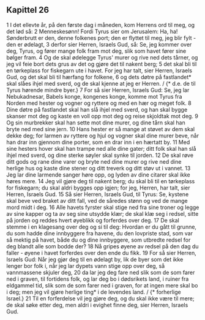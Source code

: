 ## Kapittel 26

1 I det ellevte år, på den første dag i måneden, kom Herrens ord til meg, og det lød så:
2 Menneskesønn! Fordi Tyrus sier om Jerusalem: Ha, ha! Sønderbrutt er den, denne folkenes port; den er flyttet til meg, jeg blir fylt - den er ødelagt,
3 derfor sier Herren, Israels Gud, så: Se, jeg kommer over deg, Tyrus, og fører mange folk fram mot deg, slik som havet fører sine bølger fram.
4 Og de skal ødelegge Tyrus' murer og rive ned dets tårner, og jeg vil feie bort dets grus av det og gjøre det til nakent berg;
5 det skal bli til en tørkeplass for fiskegarn ute i havet. For jeg har talt, sier Herren, Israels Gud, og det skal bli til hærfang for folkene,
6 og dets døtre på fastlandet* skal slåes ihjel med sverd, og de skal kjenne at jeg er Herren. / {* d.e. de til Tyrus hørende mindre byer.}
7 For så sier Herren, Israels Gud: Se, jeg lar Nebukadnesar, Babels konge, kongenes konge, komme mot Tyrus fra Norden med hester og vogner og ryttere og med en hær og meget folk.
8 Dine døtre på fastlandet skal han slå ihjel med sverd, og han skal bygge skanser mot deg og kaste en voll opp mot deg og reise skjoldtak mot deg.
9 Og sin murbrekker skal han sette mot dine murer, og dine tårn skal han bryte ned med sine jern.
10 Hans hester er så mange at støvet av dem skal dekke deg; for larmen av ryttere og hjul og vogner skal dine murer beve, når han drar inn gjennom dine porter, som en drar inn i en hærtatt by.
11 Med sine hesters hover skal han trampe ned alle dine gater; ditt folk skal han slå ihjel med sverd, og dine sterke søyler skal synke til jorden.
12 De skal røve ditt gods og rane dine varer og bryte ned dine murer og rive ned dine herlige hus og kaste dine stener og ditt treverk og ditt støv ut i vannet.
13 Jeg lar dine larmende sanger høre opp, og lyden av dine citarer skal ikke høres mere.
14 Jeg vil gjøre deg til nakent berg; du skal bli til en tørkeplass for fiskegarn; du skal aldri bygges opp igjen; for jeg, Herren, har talt, sier Herren, Israels Gud.
15 Så sier Herren, Israels Gud, til Tyrus: Se, kystene skal beve ved braket av ditt fall, ved de såredes stønn og ved de mange mord midt i deg.
16 Alle havets fyrster skal stige ned fra sine troner og legge av sine kapper og ta av seg sine utsydde klær; de skal klæ seg i redsel, sitte på jorden og reddes hvert øyeblikk og forferdes over deg.
17 De skal stemme i en klagesang over deg og si til deg: Hvordan er du gått til grunne, du som hadde dine innbyggere fra havene, du den lovpriste stad, som var så mektig på havet, både du og dine innbyggere, som utbredte redsel for deg blandt alle som bodde der?
18 Nå gripes øyene av redsel på den dag du faller - øyene i havet forferdes over den ende du fikk.
19 For så sier Herren, Israels Gud: Når jeg gjør deg til en ødelagt by, lik de byer som det ikke lenger bor folk i, når jeg lar dypets vann stige opp over deg, så vannmassene skjuler deg,
20 da lar jeg deg fare ned slik som de som farer ned i graven, til fortidens folk, og lar deg bo i dødsrikets land, i ruiner fra eldgammel tid, slik som de som farer ned i graven, for at ingen mere skal bo i deg; men jeg vil gjøre herlige ting* i de levendes land. / {* forherlige Israel.}
21 Til en forferdelse vil jeg gjøre deg, og du skal ikke være til mere; de skal søke etter deg, men aldri i evighet finne deg, sier Herren, Israels Gud.
